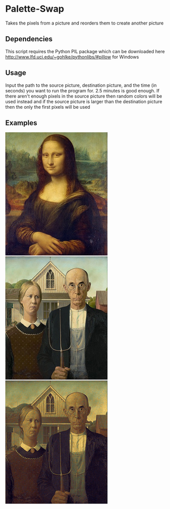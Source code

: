 Palette-Swap
============

Takes the pixels from a picture and reorders them to create another picture

## Dependencies

This script requires the Python PIL package which can be downloaded here http://www.lfd.uci.edu/~gohlke/pythonlibs/#pillow for Windows

## Usage

Input the path to the source picture, destination picture, and the time (in seconds) you want to run the program for. 2.5 minutes is good enough. If there aren't enough pixels in the source picture then random colors will be used instead and if the source picture is larger than the destination picture then the only the first pixels will be used

## Examples

![Alt text](Original%20Photos/Mona%20Lisa.png "Original Mona Lisa")
![asdfadsf](Original%20Photos/American%20Gothic.png "Original Starry Night")
![Alt text](Created%20Photos/Mona%20Lisa%20to%20American%20Gothic.png "Original Starry Night")
